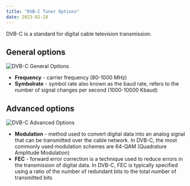 ```yaml
---
title: "DVB-C Tuner Options"
date: 2023-02-28
---
```


DVB-C is a standard for digital cable television transmission.

## General options

![DVB-C General Options](https://cdn.cesbo.com/help/astra/receiving/dvb/c/general.png)

- **Frequency** - carrier frequency (80-1000 MHz)
- **Symbolrate** - symbol rate also known as the baud rate, refers to the number of signal changes per second (1000-10000 Kbaud)

## Advanced options

![DVB-C Advanced Options](https://cdn.cesbo.com/help/astra/receiving/dvb/c/advanced.png)

- **Modulation** - method used to convert digital data into an analog signal that can be transmitted over the cable network. In DVB-C, the most commonly used modulation schemes are 64-QAM (Quadrature Amplitude Modulation)
- **FEC** - forward error correction is a technique used to reduce errors in the transmission of digital data. In DVB-C, FEC is typically specified using a ratio of the number of redundant bits to the total number of transmitted bits
